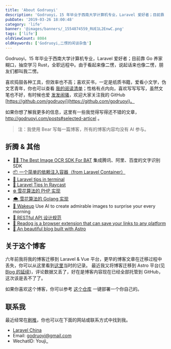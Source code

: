 ```yaml
---
title: 'About Godruoyi'
description: 'Godruoyi，15 年毕业于西南大学计算机专业，Laravel 爱好者；目前靠 Go 养家糊口，抽空学习 Rust，全职远程中'
pubDate: '2019-03-26 18:00:48'
category: 'life'
banner: '@images/banners/_1554874559_RUE1L2EnwC.png'
tags: ['life']
oldViewCount: 8084
oldKeywords: ['Godruoyi,二愣的闲谈杂鱼']
---
```


Godruoyi，15 年毕业于西南大学计算机专业，Laravel 爱好者；目前靠 Go 养家糊口，抽空学习 Rust，全职远程中。由于看起来像二愣，说起话来也像二愣，朋友们都叫我二愣。

喜欢捣鼓各种工具，但效率也不高；喜欢买书，一定是纸质书籍，爱看小文学，伪文艺青年，你也可以查看 [我的阅读清单](https://godruoyi.com/posts/my-books)；性格有点内向，喜欢写写写写，虽然文笔也不好，有时候也爱 [发发闹骚](https://godruoyi.com/categories/life)，欢迎大家关注我的 GitHub [https://github.com/godruoyi](https://github.com/godruoyi)。

如果你想了解我更多的信息，这里有一些我觉得写得还不错的文章，http://godruoyi.com/posts#selected-articel 。

> 注：我使用 Bear 写每一篇博客，所有的博客内容均没有 AI 参与。

## 折腾 & 其他

-   [🧚🏾 The Best Image OCR SDK For BAT](https://github.com/godruoyi/ocr) 集成腾讯、阿里、百度的文字识别 SDK
-   [📦 一个简单的依赖注入容器（from Laravel Container）](https://github.com/godruoyi/easy-container)
-   [🍡 Laravel tips in terminal](https://github.com/godruoyi/laravel-tips)
-   [🥑 Laravel Tips In Raycast](https://github.com/godruoyi/laravel-tips-raycast)
-   [❄️ 雪花算法的 PHP 实现](https://godruoyi.com/posts/php-id-generator-based-on-snowflake-algorithm)
-   [🌨️ 雪花算法的 Golang 实现](https://godruoyi.com/posts/golang-snowflake)
-   [🌰 Wakeup](https://github.com/godruoyi/wakeup) Use AI to create admirable images to surprise your every morning
-   [📰 RESTful API 设计规范](https://godruoyi.com/posts/the-resetful-api-design-specification)
-   [🐶 Readog is a browser extension that can save your links to any platform](https://github.com/godruoyi/readog)
-   [🎈 An beautiful blog built with Astro](https://github.com/godruoyi/gblog)

## 关于这个博客

六年前我将我的博客迁移到 Laravel & Vue 平台，更早的博客文章在迁移过程中丢失，你可以从这里看到[这里](https://godruoyi.com/posts/the-about-gblog/)当时的记录。 最近我又将博客迁移到 Astro 平台(见[Blog 的延续](https://godruoyi.com/posts/blog-3/))，评论数据又丢了，好在是博客内容现在已经全部托管到 GitHub，这次该是丢不了了。

如果你喜欢这个博客，你可以参考 [这个仓库](https://github.com/godruoyi/gblog) 一键部署一个你自己的。

## 联系我

最近经常在[刷推](https://twitter.com/godruoyi)，你也可以在下面的网站或联系方式中找到我。

-   [Laravel China](https://learnku.com/users/5359)
-   Email: godruoyi@gmail.com
-   WechatID: Youji\_
